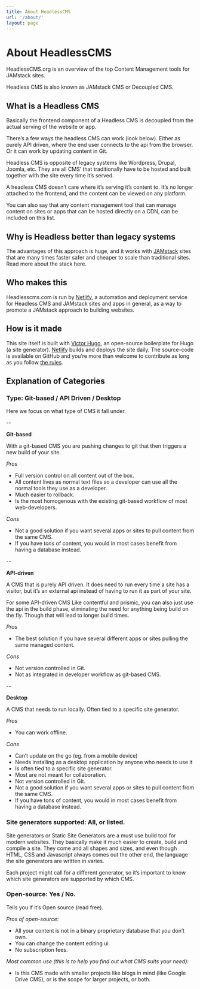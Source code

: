 ```yaml
---
title: About HeadlessCMS
url: '/about/'
layout: page
---
```


# About HeadlessCMS

HeadlessCMS.org is an overview of the top Content Management tools for JAMstack sites.

Headless CMS is also known as JAMstack CMS or Decoupled CMS.

## What is a Headless CMS

Basically the frontend component of a Headless CMS is decoupled from the actual serving of the website or app.

There’s a few ways the headless CMS can work (look below). 
Either as purely API driven, where the end user connects to the api from the browser.
Or it can work by updating content in Git.

Headless CMS is opposite of legacy systems like Wordpress, Drupal, Joomla, etc. They are all CMS’ that traditionally have to be hosted and built together with the site every time it’s served.

A headless CMS doesn’t care where it’s serving it’s content to. It’s no longer attached to the frontend, and the content can be viewed on any platform.

You can also say that any content management tool that can manage content on sites or apps that can be hosted directly on a CDN, can be included on this list.

## Why is Headless better than legacy systems

The advantages of this approach is huge, and it works with [JAMstack](https://www.jamstack.org/) sites that are many times faster safer and cheaper to scale than traditional sites. Read more about the stack here.

## Who makes this

Headlesscms.com is run by [Netlify](https://www.netlify.com), a automation and deployment service for Headless CMS and JAMstack sites and apps in general, as a way to promote a JAMstack approach to building websites.

## How is it made

This site itself is built with [Victor Hugo](https://github.com/netlify/victor-hugo), an open-source boilerplate for Hugo (a site generator). [Netlify](https://www.netlify.com) builds and deploys the site daily. The source-code is available on GitHub and you’re more than welcome to contribute as long as you follow [the rules](/rules).

## Explanation of Categories

### Type: Git-based / API Driven / Desktop

Here we focus on what type of CMS it fall under.

--

**Git-based**

With a git-based CMS you are pushing changes to git that then triggers a new build of your site.

_Pros_

- Full version control on all content out of the box.
- All content lives as normal text files so a developer can use all the normal tools they use as a developer.
- Much easier to rollback.
- Is the most homogenous with the existing git-based workflow of most web-developers.

_Cons_

- Not a good solution if you want several apps or sites to pull content from the same CMS.
- If you have _tons_ of content, you would in most cases benefit from having a database instead.

--

**API-driven**

A CMS that is purely API driven. It does need to run every time a site has a visitor, but it’s an external api instead of having to run it as part of your site.

For some API-driven CMS Like contentful and prismic, you can also just use the api in the build phase, eliminating the need for anything being build on the fly. Though that will lead to longer build times.

_Pros_

- The best solution if you have several different apps or sites pulling the same managed content.

_Cons_

- Not version controlled in Git.
- Not as integrated in developer workflow as git-based CMS.

--

**Desktop**

A CMS that needs to run locally. Often tied to a specific site generator.

_Pros_

- You can work offline.

_Cons_

- Can’t update on the go (eg. from a mobile device)
- Needs installing as a desktop application by anyone who needs to use it
- Is often tied to a specific site generator.
- Most are not meant for collaboration.
- Not version controlled in Git.
- Not a good solution if you want several apps or sites to pull content from the same CMS.
- If you have tons of content, you would in most cases benefit from having a database instead.


### Site generators supported: All, or listed.

Site generators or Static Site Generators are a must use build tool for modern websites. They basically make it much easier to create, build and compile a site. They come and all shapes and sizes, and even though HTML, CSS and Javascript always comes out the other end, the language the site generators are written in varies.

Each project might call for a different generator, so it’s important to know which site generators are supported by which CMS.

### Open-source: Yes / No.

Tells you if it’s Open source (read free).

_Pros of open-source:_

- All your content is not in a binary proprietary database that you don’t own.
- You can change the content editing ui
- No subscription fees.

_Most common use (this is to help you find out what CMS suits your need):_

- Is this CMS made with smaller projects like blogs in mind (like Google Drive CMS), or is the scope for larger projects, or both.
